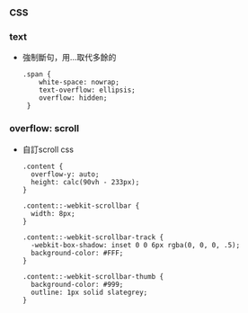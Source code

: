 ### CSS

### text
- 強制斷句，用...取代多餘的

  ```
  .span {
      white-space: nowrap;
      text-overflow: ellipsis;
      overflow: hidden;
   }
   ```

### overflow: scroll
- 自訂scroll css
  ```
  .content {
    overflow-y: auto;
    height: calc(90vh - 233px);
  }

  .content::-webkit-scrollbar {
    width: 8px;
  }

  .content::-webkit-scrollbar-track {
    -webkit-box-shadow: inset 0 0 6px rgba(0, 0, 0, .5);
    background-color: #FFF;
  }

  .content::-webkit-scrollbar-thumb {
    background-color: #999;
    outline: 1px solid slategrey;
  }
  ```
